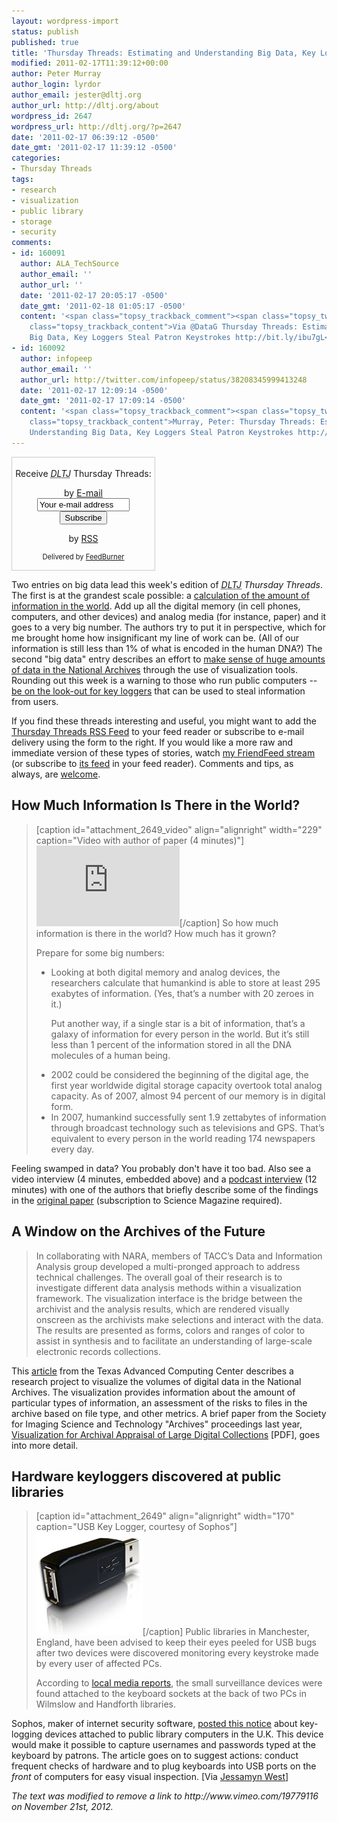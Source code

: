 ```yaml
---
layout: wordpress-import
status: publish
published: true
title: 'Thursday Threads: Estimating and Understanding Big Data, Key Loggers Steal Patron Keystrokes'
modified: 2011-02-17T11:39:12+00:00
author: Peter Murray
author_login: lyrdor
author_email: jester@dltj.org
author_url: http://dltj.org/about
wordpress_id: 2647
wordpress_url: http://dltj.org/?p=2647
date: '2011-02-17 06:39:12 -0500'
date_gmt: '2011-02-17 11:39:12 -0500'
categories:
- Thursday Threads
tags:
- research
- visualization
- public library
- storage
- security
comments:
- id: 160091
  author: ALA_TechSource
  author_email: ''
  author_url: ''
  date: '2011-02-17 20:05:17 -0500'
  date_gmt: '2011-02-18 01:05:17 -0500'
  content: '<span class="topsy_trackback_comment"><span class="topsy_twitter_username"><span
    class="topsy_trackback_content">Via @DataG Thursday Threads: Estimating and Understanding
    Big Data, Key Loggers Steal Patron Keystrokes http://bit.ly/ibu7gL</span></span>'
- id: 160092
  author: infopeep
  author_email: ''
  author_url: http://twitter.com/infopeep/status/38208345999413248
  date: '2011-02-17 12:09:14 -0500'
  date_gmt: '2011-02-17 17:09:14 -0500'
  content: '<span class="topsy_trackback_comment"><span class="topsy_twitter_username"><span
    class="topsy_trackback_content">Murray, Peter: Thursday Threads: Estimating and
    Understanding Big Data, Key Loggers Steal Patron Keystrokes http://bit.ly/faqpKO</span></span>'
---
```

<div id="feedburner-thursday-threads-email-2011w07" class="wp-caption alignright noprint noFrontPage" style="width: 230px;">
<form style="border: 1px solid rgb(204, 204, 204); padding: 3px; margin: 0pt; text-align: center;" action="http://feedburner.google.com/fb/a/mailverify" method="post" target="popupwindow" onsubmit="window.open('http://feedburner.google.com/fb/a/mailverify?uri=thursday-threads', 'popupwindow', 'scrollbars=yes,width=550,height=520');return true">
<p>Receive <i><acronym title="Disruptive Library Technology Jester">DLTJ</acronym></i> Thursday Threads:</p>
<p>by&nbsp;<a href="http://feedburner.google.com/fb/a/mailverify?uri=thursday-threads&amp;loc=en_US" title="D.L.T.J. Thursday Threads Email Subscription">E-mail</a><br /><input style="width: 140px;" name="email" value="Your e-mail address" onfocus="if (this.defaultValue==this.value) this.value = ''" type="text"/><input value="thursday-threads" name="uri" type="hidden"/><input name="loc" value="en_US" type="hidden"/><input value="Subscribe" type="submit"/></p>
<p>by&nbsp;<a href="http://feeds.dltj.org/thursday-threads/" title="D.L.T.J. Thursday Threads RSS Feed">RSS</a></p>
<p style="font-size: 80%;">Delivered by <a href="http://feedburner.google.com" target="_blank" title="Google Feedburner Service">FeedBurner</a></p>
</form>
</div>
<p> Two entries on big data lead this week's edition of <i><acronym title="Disruptive Library Technology Jester">DLTJ</acronym> Thursday Threads</i>.  The first is at the grandest scale possible: a <a href="#p2647-information">calculation of the amount of information in the world</a>.  Add up all the digital memory (in cell phones, computers, and other devices) and analog media (for instance, paper) and it goes to a very big number.  The authors try to put it in perspective, which for me brought home how insignificant my line of work can be.  (All of our information is still less than 1% of what is encoded in the human DNA?)  The second "big data" entry describes an effort to <a href="#p2647-archives">make sense of huge amounts of data in the National Archives</a> through the use of visualization tools.  Rounding out this week is a warning to those who run public computers -- <a href="#p2647-keyloggers">be on the look-out for key loggers</a> that can be used to steal information from users.</p>
<p>If you find these threads interesting and useful, you might want to add the <a href="http://feeds.dltj.org/thursday-threads/" title="RSS Feed for DLTJ Thursday Threads">Thursday Threads RSS Feed</a> to your feed reader or subscribe to e-mail delivery using the form to the right.  If you would like a more raw and immediate version of these types of stories, watch <a href="http://friendfeed.com/dltj" title="Peter Murray - FriendFeed">my FriendFeed stream</a> (or subscribe to <a href="http://friendfeed.com/dltj?format=atom" title="Atom feed for Peter Murray's FriendFeed account">its feed</a> in your feed reader).  Comments and tips, as always, are <a href="/contact">welcome</a>.</p>
<h2 id="p2647-information">How Much Information Is There in the World?</h2>
<blockquote><p>[caption id="attachment_2649_video" align="alignright" width="229" caption="Video with author of paper (4 minutes)"]<iframe src="http://player.vimeo.com/video/19779116" width="229" height="129" frameborder="0"></iframe>[/caption] So how much information is there in the world? How much has it grown?</p>
<p>Prepare for some big numbers:
<ul>
<li>Looking at both digital memory and analog devices, the researchers calculate that humankind is able to store at least 295 exabytes of information. (Yes, that&rsquo;s a number with 20 zeroes in it.)
<p>Put another way, if a single star is a bit of information, that&rsquo;s a galaxy of information for every person in the world. But it&rsquo;s still less than 1 percent of the information stored in all the DNA molecules of a human being.</li>
<li>2002 could be considered the beginning of the digital age, the first year worldwide digital storage capacity overtook total analog capacity. As of 2007, almost 94 percent of our memory is in digital form.</li>
<li>In 2007, humankind successfully sent 1.9 zettabytes of information through broadcast technology such as televisions and GPS. That&rsquo;s equivalent to every person in the world reading 174 newspapers every day.</li>
</ul>
</blockquote>
<p>Feeling swamped in data?  You probably don't have it too bad.  Also see <span class="removed_link" title="http://www.vimeo.com/19779116">a video interview</span> (4 minutes, embedded above) and a <a href="http://www.sciencemag.org/content/early/2011/02/09/science.1200970/suppl/DC2" title="Podcast Interview  |  Science/AAAS">podcast interview</a> (12 minutes) with one of the authors that briefly describe some of the findings in the <a href="http://www.sciencemag.org/content/early/2011/02/09/science.1200970.short" title="The World's Technological Capacity to Store, Communicate, and Compute Information  |  Science/AAAS">original paper</a> (subscription to Science Magazine required).</p>
<h2 id="p2647-archives">A Window on the Archives of the Future</h2>
<blockquote><p>In collaborating with NARA, members of TACC&rsquo;s Data and Information Analysis group developed a multi-pronged approach to address technical challenges. The overall goal of their research is to investigate different data analysis methods within a visualization framework. The visualization interface is the bridge between the archivist and the analysis results, which are rendered visually onscreen as the archivists make selections and interact with the data. The results are presented as forms, colors and ranges of color to assist in synthesis and to facilitate an understanding of large-scale electronic records collections.</p></blockquote>
<p>This <a href="http://www.tacc.utexas.edu/news/feature-stories/2011/a-window-on-the-archives-of-the-future/" title="A Window on the Archives of the Future">article</a> from the Texas Advanced Computing Center describes a research project to visualize the volumes of digital data in the National Archives.  The visualization provides information about the amount of particular types of information, an assessment of the risks to files in the archive based on file type, and other metrics.  A brief paper from the Society for Imaging Science and Technology "Archives" proceedings last year, <a href="http://www.imaging.org/ist/publications/reporter/articles/REP25_3_ARCH2010_XU.pdf" title="Visualization for Archival Appraisal of Large Digital Collections">Visualization for Archival Appraisal of Large Digital Collections</a> [PDF], goes into more detail.</p>
<h2 id="p2647-keyloggers">Hardware keyloggers discovered at public libraries</h2>
<blockquote><p>[caption id="attachment_2649" align="alignright" width="170" caption="USB Key Logger, courtesy of Sophos"]<img src="/wp-content/uploads/2011/02/usb-keylogger-170.jpg" alt="Photograph of a USB Key Logging device" title="USB Key Logger" width="170" height="165" class="size-full wp-image-2649" />[/caption] Public libraries in Manchester, England, have been advised to keep their eyes peeled for USB bugs after two devices were discovered monitoring every keystroke made by every user of affected PCs.</p>
<p>According to <a href="http://menmedia.co.uk/manchestereveningnews/news/s/1407644_cybercrime_alert_after_bugs_found_in_library_computers" title="Link to Manchester Evening News media report">local media reports</a>, the small surveillance devices were found attached to the keyboard sockets at the back of two PCs in Wilmslow and Handforth libraries.</p></blockquote>
<p>Sophos, maker of internet security software, <a href="http://nakedsecurity.sophos.com/2011/02/14/hardware-keyloggers-discovered-public-libraries/" title="Hardware keyloggers discovered at public libraries | Naked Security">posted this notice</a> about key-logging devices attached to public library computers in the U.K.  This device would make it possible to capture usernames and passwords typed at the keyboard by patrons.  The article goes on to suggest actions: conduct frequent checks of hardware and to plug keyboards into USB ports on the <em>front</em> of computers for easy visual inspection.  [Via <a href="http://www.librarian.net/stax/3510/would-you-recognize-a-hardware-keylogger-in-your-library/" title="would you recognize a hardware keylogger in your library? | librarian.net">Jessamyn West</a>]
<p style="padding:0;margin:0;font-style:italic;" class="removed_link">The text was modified to remove a link to http://www.vimeo.com/19779116 on November 21st, 2012.</p>

